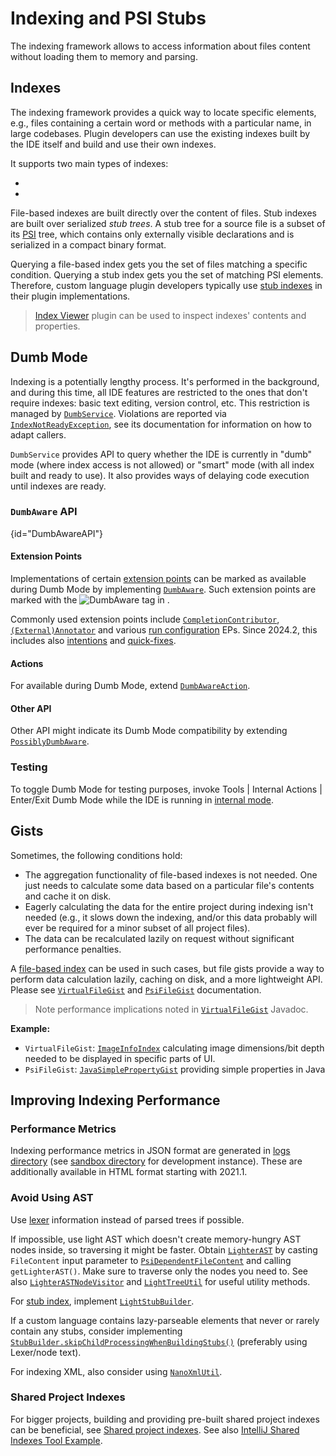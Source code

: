 <!-- Copyright 2000-2024 JetBrains s.r.o. and contributors. Use of this source code is governed by the Apache 2.0 license. -->

# Indexing and PSI Stubs

<link-summary>The indexing framework allows to access information about files content without loading them to memory and parsing.</link-summary>

## Indexes

The indexing framework provides a quick way to locate specific elements, e.g., files containing a certain word or methods with a particular name, in large codebases.
Plugin developers can use the existing indexes built by the IDE itself and build and use their own indexes.

It supports two main types of indexes:

* [](file_based_indexes.md)
* [](stub_indexes.md)

File-based indexes are built directly over the content of files.
Stub indexes are built over serialized *stub trees*.
A stub tree for a source file is a subset of its [PSI](psi.md) tree, which contains only externally visible declarations and is serialized in a compact binary format.

Querying a file-based index gets you the set of files matching a specific condition.
Querying a stub index gets you the set of matching PSI elements.
Therefore, custom language plugin developers typically use [stub indexes](stub_indexes.md) in their plugin implementations.

> [Index Viewer](https://plugins.jetbrains.com/plugin/13029-index-viewer/) plugin can be used to inspect indexes' contents and properties.

## Dumb Mode

Indexing is a potentially lengthy process.
It's performed in the background, and during this time, all IDE features are restricted to the ones that don't require indexes: basic text editing, version control, etc.
This restriction is managed by [`DumbService`](%gh-ic%/platform/core-api/src/com/intellij/openapi/project/DumbService.kt).
Violations are reported via [`IndexNotReadyException`](%gh-ic%/platform/core-api/src/com/intellij/openapi/project/IndexNotReadyException.java), see its documentation for information on how to adapt callers.

`DumbService` provides API to query whether the IDE is currently in "dumb" mode (where index access is not allowed) or "smart" mode (with all index built and ready to use).
It also provides ways of delaying code execution until indexes are ready.

### `DumbAware` API

{id="DumbAwareAPI"}

#### Extension Points

Implementations of certain [extension points](plugin_extension_points.md) can be marked as available during Dumb Mode by implementing
[`DumbAware`](%gh-ic%/platform/core-api/src/com/intellij/openapi/project/DumbAware.java).
Such extension points are marked with the
![DumbAware](https://img.shields.io/badge/-DumbAware-darkgreen?style=flat-square)
tag in [](intellij_platform_extension_point_list.md).

Commonly used extension points include [`CompletionContributor`](code_completion.md), [`(External)Annotator`](syntax_highlighting_and_error_highlighting.md#annotator) and various
[run configuration](run_configurations.md) EPs.
Since 2024.2, this includes also [intentions](code_intentions.md) and [quick-fixes](quick_fix.md).

#### Actions

For [](basic_action_system.md) available during Dumb Mode, extend [`DumbAwareAction`](%gh-ic%/platform/ide-core/src/com/intellij/openapi/project/DumbAwareAction.java).

#### Other API

Other API might indicate its Dumb Mode compatibility by extending [`PossiblyDumbAware`](%gh-ic%/platform/core-api/src/com/intellij/openapi/project/PossiblyDumbAware.java).

### Testing

To toggle Dumb Mode for testing purposes, invoke <ui-path>Tools | Internal Actions | Enter/Exit Dumb Mode</ui-path>
while the IDE is running in [internal mode](enabling_internal.md).

## Gists

Sometimes, the following conditions hold:

* The aggregation functionality of file-based indexes is not needed.
  One just needs to calculate some data based on a particular file's contents and cache it on disk.
* Eagerly calculating the data for the entire project during indexing isn't needed (e.g., it slows down the indexing, and/or this data probably will ever be required for a minor subset of all project files).
* The data can be recalculated lazily on request without significant performance penalties.

A [file-based index](file_based_indexes.md) can be used in such cases, but file gists provide a way to perform data calculation lazily, caching on disk, and a more lightweight API.
Please see [`VirtualFileGist`](%gh-ic%/platform/indexing-api/src/com/intellij/util/gist/VirtualFileGist.java) and [`PsiFileGist`](%gh-ic%/platform/indexing-api/src/com/intellij/util/gist/PsiFileGist.java) documentation.

> Note performance implications noted in [`VirtualFileGist`](%gh-ic%/platform/indexing-api/src/com/intellij/util/gist/VirtualFileGist.java) Javadoc.

**Example:**

- `VirtualFileGist`: [`ImageInfoIndex`](%gh-ic%/images/src/org/intellij/images/index/ImageInfoIndex.java) calculating image dimensions/bit depth needed to be displayed in specific parts of UI.
- `PsiFileGist`: [`JavaSimplePropertyGist`](%gh-ic%/java/java-indexing-impl/src/com/intellij/psi/impl/JavaSimplePropertyGist.kt) providing simple properties in Java

## Improving Indexing Performance

### Performance Metrics

<primary-label ref="2020.2"/>

Indexing performance metrics in JSON format are generated in [logs directory](https://intellij-support.jetbrains.com/hc/en-us/articles/206544519-Directories-used-by-the-IDE-to-store-settings-caches-plugins-and-logs) (see [sandbox directory](ide_development_instance.md#the-development-instance-sandbox-directory) for development instance).
These are additionally available in HTML format starting with 2021.1.

### Avoid Using AST

Use [lexer](implementing_lexer.md) information instead of parsed trees if possible.

If impossible, use light AST which doesn't create memory-hungry AST nodes inside, so traversing it might be faster.
Obtain [`LighterAST`](%gh-ic%/platform/core-api/src/com/intellij/lang/LighterAST.java) by casting `FileContent` input parameter to [`PsiDependentFileContent`](%gh-ic%/platform/core-api/src/com/intellij/util/indexing/PsiDependentFileContent.java) and calling `getLighterAST()`.
Make sure to traverse only the nodes you need to.
See also [`LighterASTNodeVisitor`](%gh-ic%/platform/core-impl/src/com/intellij/psi/impl/source/tree/LighterASTNodeVisitor.java) and [`LightTreeUtil`](%gh-ic%/platform/core-impl/src/com/intellij/psi/impl/source/tree/LightTreeUtil.java) for useful utility methods.

For [stub index](stub_indexes.md), implement [`LightStubBuilder`](%gh-ic%/platform/core-impl/src/com/intellij/psi/stubs/LightStubBuilder.java).

If a custom language contains lazy-parseable elements that never or rarely contain any stubs, consider implementing [`StubBuilder.skipChildProcessingWhenBuildingStubs()`](%gh-ic%/platform/core-api/src/com/intellij/psi/StubBuilder.java) (preferably using Lexer/node text).

For indexing XML, also consider using [`NanoXmlUtil`](%gh-ic%/platform/indexing-impl/src/com/intellij/util/xml/NanoXmlUtil.java).

### Shared Project Indexes

For bigger projects, building and providing pre-built shared project indexes can be beneficial, see [Shared project indexes](https://www.jetbrains.com/help/idea/shared-indexes.html#project-shared-indexes).
See also [IntelliJ Shared Indexes Tool Example](https://github.com/JetBrains/intellij-shared-indexes-tool-example).
